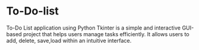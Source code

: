 # To-Do-list
 To-Do List application using Python Tkinter is a simple and interactive GUI-based project that helps users manage tasks efficiently. It allows users to add, delete, save,load  within an intuitive interface.
